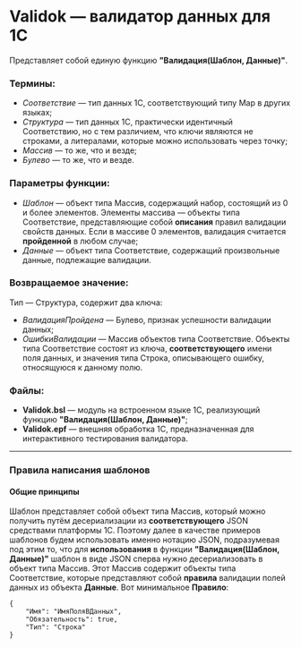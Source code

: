 # Validok — валидатор данных для 1С

Представляет собой единую функцию **"Валидация(Шаблон, Данные)"**.

### Термины:
- *Соответствие* — тип данных 1С, соответствующий типу Map в других языках;
- *Структура* — тип данных 1С, практически идентичный Соответствию, но с тем различием, что ключи являются не строками, а литералами, которые можно использовать через точку;
- *Массив* — то же, что и везде;
- *Булево* — то же, что и везде.

### Параметры функции:
- *Шаблон* — объект типа Массив, содержащий набор, состоящий из 0 и более элементов. Элементы массива — объекты типа Соответствие, представляющие собой **описания** правил валидации свойств данных. Если в массиве 0 элементов, валидация считается **пройденной** в любом случае;
- *Данные* — объект типа Соответствие, содержащий произвольные данные, подлежащие валидации.

### Возвращаемое значение:
Тип — Структура, содержит два ключа:
- *ВалидацияПройдена* — Булево, признак успешности валидации данных;
- *ОшибкиВалидации* — Массив объектов типа Соответствие. Объекты типа Соответствие состоят из ключа, **соответствующего** имени поля данных, и значения типа Строка, описывающего ошибку, относящуюся к данному полю.

### Файлы:
- **Validok.bsl** — модуль на встроенном языке 1С, реализующий функцию **"Валидация(Шаблон, Данные)"**;
- **Validok.epf** — внешняя обработка 1С, предназначенная для интерактивного тестирования валидатора.

---

### Правила написания шаблонов

#### Общие принципы
Шаблон представляет собой объект типа Массив, который можно получить путём десериализации из **соответствующего** JSON средствами платформы 1С. Поэтому далее в качестве примеров шаблонов будем использовать именно нотацию JSON, подразумевая под этим то, что для **использования** в функции **"Валидация(Шаблон, Данные)"** шаблон в виде JSON сперва нужно десериализовать в объект типа Массив. Этот Массив содержит объекты типа Соответствие, которые представляют собой **правила** валидации полей данных из объекта **Данные**.
Вот минимальное **Правило**:
```
{
    "Имя": "ИмяПоляВДанных",
    "Обязательность": true,
    "Тип": "Строка"
}
```
